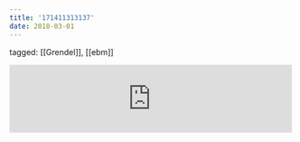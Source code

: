 ```yaml
---
title: '171411313137'
date: 2018-03-01
---
```

tagged: [[Grendel]], [[ebm]]
<iframe allowtransparency="true" class="bandcamp_audio_player" frameborder="0" height="120" src="https://bandcamp.com/EmbeddedPlayer/size=medium/bgcol=ffffff/linkcol=0687f5/notracklist=true/transparent=true/track=1112432166/" width="500"></iframe>
